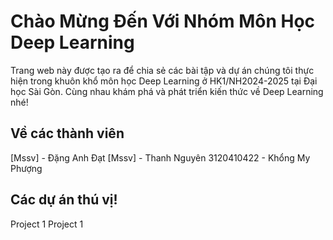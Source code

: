 # Chào Mừng Đến Với Nhóm Môn Học Deep Learning

Trang web này được tạo ra để chia sẻ các bài tập và dự án chúng tôi thực hiện trong khuôn khổ môn học Deep Learning ở HK1/NH2024-2025 tại Đại học Sài Gòn. Cùng nhau khám phá và phát triển kiến thức về Deep Learning nhé!

## Về các thành viên
[Mssv] - Đặng Anh Đạt
[Mssv] - Thanh Nguyên
3120410422 - Khổng My Phượng

## Các dự án thú vị!
Project 1
Project 1
